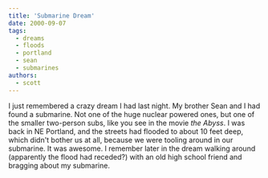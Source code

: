 ```yaml
---
title: 'Submarine Dream'
date: 2000-09-07
tags:
  - dreams
  - floods
  - portland
  - sean
  - submarines
authors:
  - scott
---
```


I just remembered a crazy dream I had last night. My brother Sean and I had found a submarine. Not one of the huge nuclear powered ones, but one of the smaller two-person subs, like you see in the movie _the Abyss_. I was back in NE Portland, and the streets had flooded to about 10 feet deep, which didn't bother us at all, because we were tooling around in our submarine. It was awesome. I remember later in the dream walking around (apparently the flood had receded?) with an old high school friend and bragging about my submarine.
